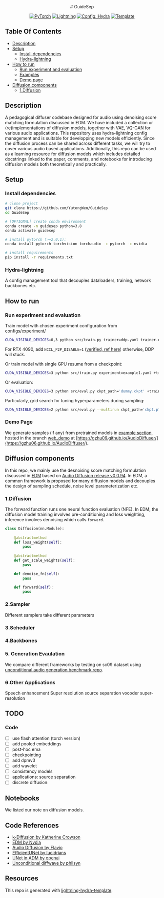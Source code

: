 <div align="center">
# GuideSep

<a href="https://pytorch.org/get-started/locally/"><img alt="PyTorch" src="https://img.shields.io/badge/PyTorch-ee4c2c?logo=pytorch&logoColor=white"></a>
<a href="https://pytorchlightning.ai/"><img alt="Lightning" src="https://img.shields.io/badge/-Lightning-792ee5?logo=pytorchlightning&logoColor=white"></a>
<a href="https://hydra.cc/"><img alt="Config: Hydra" src="https://img.shields.io/badge/Config-Hydra-89b8cd"></a>
<a href="https://github.com/ashleve/lightning-hydra-template"><img alt="Template" src="https://img.shields.io/badge/-Lightning--Hydra--Template-017F2F?style=flat&logo=github&labelColor=gray"></a><br>

</div>


## Table Of Contents

- [Description](#description)
- [Setup](#setup)
    * [Install dependencies](#install-dependencies)
    * [Hydra-lightning](#install-dependencies)
- [How to run](#how-to-run)
    * [Run experiment and evaluation](#run-experiment-and-evaluation)
    * [Examples](#examples)
    * [Demo page](#demo-page)
- [Diffusion components](#diffusion-components)
    * [1.Diffusion](#1diffusion)

## Description

A pedagogical diffuser codebase designed for audio using denoising score matching formulation discussed in EDM. 
We have included a collection or (re)implementations of diffusion models, together with VAE, VQ-GAN for various audio applications. 
This repository uses hydra-lightning config management and is suitable for developping new models efficiently.
Since the diffusion process can be shared across different tasks, we will try to cover various audio based applications.
Additionally, this repo can be used as a learning resource for diffusion models which includes detailed docstrings linked to the paper, comments, and notebooks for introducing diffusion models both theoretically and practically.


## Setup

### Install dependencies

```bash
# clone project
git clone https://github.com/YutongWen/GuideSep
cd GuideSep

# [OPTIONAL] create conda environment
conda create -n guidesep python=3.8
conda activate guidesep

# install pytorch (>=2.0.1):
conda install pytorch torchvision torchaudio -c pytorch -c nvidia

# install requirements
pip install -r requirements.txt
```
### Hydra-lightning

A config management tool that decouples dataloaders, training, network backbones etc.

## How to run

### Run experiment and evaluation
Train model with chosen experiment configuration from [configs/experiment/](configs/experiment/)

```bash ddp mixed precision
CUDA_VISIBLE_DEVICES=0,3 python src/train.py trainer=ddp.yaml trainer.devices=2 experiment=example.yaml +trainer.precision=16-mixed +trainer.accumulate_grad_batches=4
```

For RTX 4090, add `NCCL_P2P_DISABLE=1` ([verified, ref here](https://discuss.pytorch.org/t/ddp-training-on-rtx-4090-ada-cu118/168366)) otherwise, DDP will stuck.

Or train model with  single GPU resume from a checkpoint:

```bash
CUDA_VISIBLE_DEVICES=3 python src/train.py experiment=example1.yaml +trainer.precision=16-mixed ckpt_path="/path/to/ckpt/name.ckpt"
```

Or evaluation:

```bash
CUDA_VISIBLE_DEVICES=3 python src/eval.py ckpt_path='dummy.ckpt' +trainer.precision=16 experiment=example2.yaml
```

Particularly, grid search for tuning hyperparameters during sampling:

```bash
CUDA_VISIBLE_DEVICES=2 python src/eval.py --multirun ckpt_path='ckpt.pt' +trainer.precision=16-mixed experiment=experiment.yaml model.sampler.param1=3,6,9 model.sampler.param2=1.0,1.1
```

<!-- ### Examples
We list implemented "essential oils" for the audio diffuser, the following example recipes are trained and verified.

| **Model**   | **Dataset**|**Pytorch-lightning Script** |**Config** |
|------------|------------|--------------------------|-------------------|
|Diff-UNet-Waveform | SC09|[diffunet_module.py](https://github.com/gzhu06/AudioDiffuser/blob/main/src/models/diffunet_module.py) | [diffunet_sc09.yaml](https://github.com/gzhu06/AudioDiffuser/blob/main/configs/experiment/diffunet_sc09.yaml)|
|Diff-UNet-Complex | SC09|[diffunet_complex_module.py](https://github.com/gzhu06/AudioDiffuser/blob/main/src/models/diffunet_complex_module.py) | [diffunet_complex_sc09.yaml](https://github.com/gzhu06/AudioDiffuser/blob/main/configs/experiment/diffunet_complex_sc09.yaml)|
|Diff-UNet-Complex-VP | SC09|[diffunet_complex_module.py](https://github.com/gzhu06/AudioDiffuser/blob/main/src/models/diffunet_complex_module.py) | [diffunet_complex_sc09_vp.yaml](https://github.com/gzhu06/AudioDiffuser/blob/main/configs/experiment/diffunet_complex_sc09_vp.yaml)|
|Diff-UNet-Complex-V-objective | SC09|[diffunet_complex_module.py](https://github.com/gzhu06/AudioDiffuser/blob/main/src/models/diffunet_complex_module.py) | [diffunet_complex_sc09_vobj.yaml](https://github.com/gzhu06/AudioDiffuser/blob/main/configs/experiment/diffunet_complex_sc09_vobj.yaml)|
|Diff-UNet-Complex-CFG | DCASE2023-task7|[diffunet_complex_module.py](https://github.com/gzhu06/AudioDiffuser/blob/main/src/models/diffunet_complex_module.py) | [diffunet_complex_dcaseDev_cfg.yaml](https://github.com/gzhu06/AudioDiffuser/blob/main/configs/experiment/diffunet_complex_dcaseDev_cfg.yaml)|
| VQ-GAN(WIP)|VCTK|[vqgan_module.py](https://github.com/gzhu06/AudioDiffuser/blob/main/src/models/vqgan_module.py) |[vqgan1d_vctk.yaml](https://github.com/gzhu06/AudioDiffuser/blob/main/configs/experiment/vqgan1d_vctk.yaml)| -->

### Demo Page
We generate samples (if any) from pretrained models in [example section](#examples), hosted in the branch [web_demo](https://github.com/gzhu06/AudioDiffuser/tree/web_demo) at [https://gzhu06.github.io/AudioDiffuser/](https://gzhu06.github.io/AudioDiffuser/).

## Diffusion components
In this repo, we mainly use the desnoising score matching formulation discussed in [EDM](https://github.com/NVlabs/edm) based on [Audio Diffusion release v0.0.94](https://github.com/archinetai/audio-diffusion-pytorch/releases/tag/v0.0.94). In EDM, a common framework is proposed for many diffusion models and decouples the design of sampling schedule, noise level parameterization etc.

### 1.Diffusion

The forward function runs one neural function evaluation (NFE). In EDM, the diffusion model training involves pre-conditioning and loss weighting, inference involves denoising which calls `forward`.

```python
class Diffusion(nn.Module):
    
    @abstractmethod
    def loss_weight(self):
        pass
    
    @abstractmethod
    def get_scale_weights(self):
        pass

    def denoise_fn(self):
        pass

    def forward(self):
        pass

```

### 2.Sampler
Different samplers take different parameters 

### 3.Scheduler

### 4.Backbones

### 5. Generation Evaulation
We compare different frameworks by testing on sc09 dataset using [unconditional audio generation benchmark repo](https://github.com/gzhu06/Unconditional-Audio-Generation-Benchmark). 

### 6.Other Applications
Speech enhancement
Super resolution
source separation
vocoder
super-resolution


## TODO
### Code
- [ ] use flash attention (torch version)
- [ ] add pooled embeddings
- [ ] post-hoc ema
- [ ] checkpointing
- [ ] add dpmv3
- [ ] add wavelet
- [ ] consistency models
- [ ] applications: source separation
- [ ] discrete diffusion

<!-- ### Notebooks TODO
- [ ] Sampler: ADM sampling
- [ ] Diffusion
- [ ] Scheduler

### Check TODO
- Diffusion: ADM sampling -->

## Notebooks

We listed our note on diffusion models.

## Code References
- [k-Diffusion by Katherine Crowson](https://github.com/crowsonkb/k-diffusion)
- [EDM by Nvdia](https://github.com/NVlabs/edm)
- [Audio Diffusion by Flavio](https://github.com/archinetai/audio-diffusion-pytorch)
- [EfficientUNet by lucidrians](https://github.com/lucidrains/imagen-pytorch)
- [UNet in ADM by openai](https://github.com/openai/guided-diffusion)
- [Unconditional diffwave by philsyn](https://github.com/philsyn/DiffWave-unconditional)


## Resources
This repo is generated with [lightning-hydra-template](https://github.com/ashleve/lightning-hydra-template).